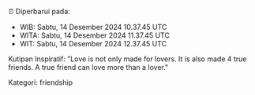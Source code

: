 ⏰ Diperbarui pada:
- WIB: Sabtu, 14 Desember 2024 10.37.45 UTC
- WITA: Sabtu, 14 Desember 2024 11.37.45 UTC
- WIT: Sabtu, 14 Desember 2024 12.37.45 UTC

Kutipan Inspiratif:
"Love is not only made for lovers. It is also made 4 true friends. A true friend can love more than a lover."


Kategori: friendship

